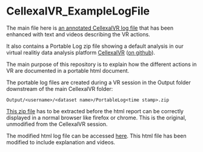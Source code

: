 # CellexalVR_ExampleLogFile

The main file here is [an annotated CellexalVR log file](https://htmlpreview.github.io/?https://github.com/stela2502/CellexalVR_ExampleLogFile/blob/main/PortableLog_2021_06_30_14_38_56/session-log-for-session-2021-06-30-14-38-56-1.html) that has been enhanced with text and videos describing the VR actions. 


It also contains a Portable Log zip file showing a default analysis in our virtual realitiy data analysis platform [CellexalVR](https://cellexalvr.med.lu.se/) ([on github](https://github.com/sonejilab/cellexalvr)).

The main purpose of this repository is to explain how the different actions in VR are documented in a portable html document.

The portable log files are created during a VR session in the Output folder downstream of the main CellexalVR folder:
```
Output/<username>/<dataset name>/PortableLog<time stamp>.zip
```

[This zip file](./PortableLog_2021_06_30_14_38_56.zip) has to be extracted before the html report can be correctly displayed in a normal browser like firefox or chrome. This is the original, unmodified from the CellexalVR session.

The modified html log file can be accessed [here](https://htmlpreview.github.io/?https://github.com/stela2502/CellexalVR_ExampleLogFile/blob/main/PortableLog_2021_06_30_14_38_56/session-log-for-session-2021-06-30-14-38-56-1.html).
This html file has been modified to include explanation and videos.





